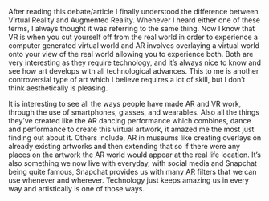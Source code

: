 After reading this debate/article I finally understood the difference between Virtual Reality and Augmented Reality. Whenever I heard either one of these terms, I always thought it was referring to the same thing. Now I know that VR is when you cut yourself off from the real world in order to experience a computer generated virtual world and AR involves overlaying a virtual world onto your view of the real world allowing you to experience both. Both are very interesting as they require technology, and it’s always nice to know and see how art develops with all technological advances. This to me is another controversial type of art which I believe requires a lot of skill, but I don’t think aesthetically is pleasing.

It is interesting to see all the ways people have made AR and VR work, through the use of smartphones, glasses, and wearables. Also all the things they’ve created like the AR dancing performance which combines, dance and performance to create this virtual artwork, it amazed me the most just finding out about it. Others include, AR in museums like creating overlays on already existing artworks and then extending that so if there were any places on the artwork the AR world would appear at the real life location. It’s also something we now live with everyday, with social media and Snapchat being quite famous, Snapchat provides us with many AR filters that we can use whenever and wherever. Technology just keeps amazing us in every way and artistically is one of those ways. 
